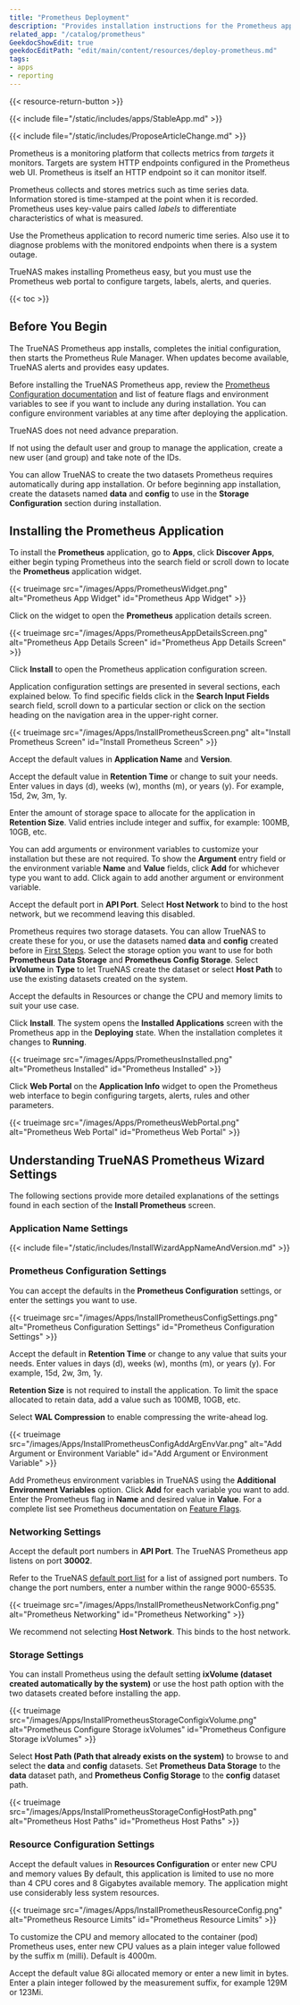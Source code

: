 ```yaml
---
title: "Prometheus Deployment"
description: "Provides installation instructions for the Prometheus application."
related_app: "/catalog/prometheus"
GeekdocShowEdit: true
geekdocEditPath: "edit/main/content/resources/deploy-prometheus.md"
tags:
- apps
- reporting
---
```


{{< resource-return-button >}}

{{< include file="/static/includes/apps/StableApp.md" >}}

{{< include file="/static/includes/ProposeArticleChange.md" >}}

Prometheus is a monitoring platform that collects metrics from *targets* it monitors. Targets are system HTTP endpoints configured in the Prometheus web UI. Prometheus is itself an HTTP endpoint so it can monitor itself.

Prometheus collects and stores metrics such as time series data. Information stored is time-stamped at the point when it is recorded.
Prometheus uses key-value pairs called *labels* to differentiate characteristics of what is measured.

Use the Prometheus application to record numeric time series.
Also use it to diagnose problems with the monitored endpoints when there is a system outage.

TrueNAS makes installing Prometheus easy, but you must use the Prometheus web portal to configure targets, labels, alerts, and queries.

{{< toc >}}

## Before You Begin

The TrueNAS Prometheus app installs, completes the initial configuration, then starts the Prometheus Rule Manager.
When updates become available, TrueNAS alerts and provides easy updates.

Before installing the TrueNAS Prometheus app, review the [Prometheus Configuration documentation](https://prometheus.io/docs/prometheus/latest/configuration/configuration/) and list of feature flags and environment variables to see if you want to include any during installation.
You can configure environment variables at any time after deploying the application.

TrueNAS does not need advance preparation.

If not using the default user and group to manage the application, create a new user (and group) and take note of the IDs.

You can allow TrueNAS to create the two datasets Prometheus requires automatically during app installation.
Or before beginning app installation, create the datasets named **data** and **config** to use in the **Storage Configuration** section during installation.

## Installing the Prometheus Application

To install the **Prometheus** application, go to **Apps**, click **Discover Apps**, either begin typing Prometheus into the search field or scroll down to locate the **Prometheus** application widget.

{{< trueimage src="/images/Apps/PrometheusWidget.png" alt="Prometheus App Widget" id="Prometheus App Widget" >}}

Click on the widget to open the **Prometheus** application details screen.

{{< trueimage src="/images/Apps/PrometheusAppDetailsScreen.png" alt="Prometheus App Details Screen" id="Prometheus App Details Screen" >}}

Click **Install** to open the Prometheus application configuration screen.

Application configuration settings are presented in several sections, each explained below.
To find specific fields click in the **Search Input Fields** search field, scroll down to a particular section or click on the section heading on the navigation area in the upper-right corner.

{{< trueimage src="/images/Apps/InstallPrometheusScreen.png" alt="Install Prometheus Screen" id="Install Prometheus Screen" >}}

Accept the default values in **Application Name** and **Version**.

Accept the default value in **Retention Time** or change to suit your needs.
Enter values in days (d), weeks (w), months (m), or years (y). For example, 15d, 2w, 3m, 1y.

Enter the amount of storage space to allocate for the application in **Retention Size**.
Valid entries include integer and suffix, for example: 100MB, 10GB, etc.

You can add arguments or environment variables to customize your installation but these are not required.
To show the **Argument** entry field or the environment variable **Name** and **Value** fields, click **Add** for whichever type you want to add.
Click again to add another argument or environment variable.

Accept the default port in **API Port**.
Select **Host Network** to bind to the host network, but we recommend leaving this disabled.

Prometheus requires two storage datasets.
You can allow TrueNAS to create these for you, or use the datasets named **data** and **config** created before in [First Steps](#first-steps).
Select the storage option you want to use for both **Prometheus Data Storage** and **Prometheus Config Storage**.
Select **ixVolume** in **Type** to let TrueNAS create the dataset or select **Host Path** to use the existing datasets created on the system.

Accept the defaults in Resources or change the CPU and memory limits to suit your use case.

Click **Install**.
The system opens the **Installed Applications** screen with the Prometheus app in the **Deploying** state.
When the installation completes it changes to **Running**.

{{< trueimage src="/images/Apps/PrometheusInstalled.png" alt="Prometheus Installed" id="Prometheus Installed" >}}

Click **Web Portal** on the **Application Info** widget to open the Prometheus web interface to begin configuring targets, alerts, rules and other parameters.

{{< trueimage src="/images/Apps/PrometheusWebPortal.png" alt="Prometheus Web Portal" id="Prometheus Web Portal" >}}

## Understanding TrueNAS Prometheus Wizard Settings

The following sections provide more detailed explanations of the settings found in each section of the **Install Prometheus** screen.

### Application Name Settings

{{< include file="/static/includes/InstallWizardAppNameAndVersion.md" >}}

### Prometheus Configuration Settings

You can accept the defaults in the **Prometheus Configuration** settings, or enter the settings you want to use.

{{< trueimage src="/images/Apps/InstallPrometheusConfigSettings.png" alt="Prometheus Configuration Settings" id="Prometheus Configuration Settings" >}}

Accept the default in **Retention Time** or change to any value that suits your needs.
Enter values in days (d), weeks (w), months (m), or years (y). For example, 15d, 2w, 3m, 1y.

**Retention Size** is not required to install the application. To limit the space allocated to retain data, add a value such as 100MB, 10GB, etc.

Select **WAL Compression** to enable compressing the write-ahead log.

{{< trueimage src="/images/Apps/InstallPrometheusConfigAddArgEnvVar.png" alt="Add Argument or Environment Variable" id="Add Argument or Environment Variable" >}}

Add Prometheus environment variables in TrueNAS using the **Additional Environment Variables** option.
Click **Add** for each variable you want to add.
Enter the Prometheus flag in **Name** and desired value in **Value**. For a complete list see Prometheus documentation on [Feature Flags](https://prometheus.io/docs/prometheus/latest/feature_flags/).

### Networking Settings

Accept the default port numbers in **API Port**.
The TrueNAS Prometheus app listens on port **30002**.

Refer to the TrueNAS [default port list](https://www.truenas.com/docs/references/defaultports/) for a list of assigned port numbers.
To change the port numbers, enter a number within the range 9000-65535.

{{< trueimage src="/images/Apps/InstallPrometheusNetworkConfig.png" alt="Prometheus Networking" id="Prometheus Networking" >}}

We recommend not selecting **Host Network**. This binds to the host network.

### Storage Settings

You can install Prometheus using the default setting **ixVolume (dataset created automatically by the system)** or use the host path option with the two datasets created before installing the app.

{{< trueimage src="/images/Apps/InstallPrometheusStorageConfigixVolume.png" alt="Prometheus Configure Storage ixVolumes" id="Prometheus Configure Storage ixVolumes" >}}

Select **Host Path (Path that already exists on the system)** to browse to and select the **data** and **config** datasets.
Set **Prometheus Data Storage** to the **data** dataset path, and **Prometheus Config Storage** to the **config** dataset path.

{{< trueimage src="/images/Apps/InstallPrometheusStorageConfigHostPath.png" alt="Prometheus Host Paths" id="Prometheus Host Paths" >}}

### Resource Configuration Settings

Accept the default values in **Resources Configuration** or enter new CPU and memory values
By default, this application is limited to use no more than 4 CPU cores and 8 Gigabytes available memory. The application might use considerably less system resources.

{{< trueimage src="/images/Apps/InstallPrometheusResourceConfig.png" alt="Prometheus Resource Limits" id="Prometheus Resource Limits" >}}

To customize the CPU and memory allocated to the container (pod) Prometheus uses, enter new CPU values as a plain integer value followed by the suffix m (milli).
Default is 4000m.

Accept the default value 8Gi allocated memory or enter a new limit in bytes.
Enter a plain integer followed by the measurement suffix, for example 129M or 123Mi.
